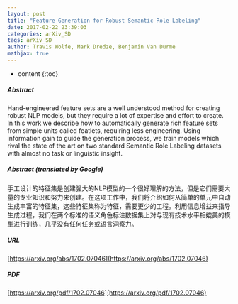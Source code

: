 ```yaml
---
layout: post
title: "Feature Generation for Robust Semantic Role Labeling"
date: 2017-02-22 23:39:03
categories: arXiv_SD
tags: arXiv_SD
author: Travis Wolfe, Mark Dredze, Benjamin Van Durme
mathjax: true
---
```


* content
{:toc}

##### Abstract
Hand-engineered feature sets are a well understood method for creating robust NLP models, but they require a lot of expertise and effort to create. In this work we describe how to automatically generate rich feature sets from simple units called featlets, requiring less engineering. Using information gain to guide the generation process, we train models which rival the state of the art on two standard Semantic Role Labeling datasets with almost no task or linguistic insight.

##### Abstract (translated by Google)
手工设计的特征集是创建强大的NLP模型的一个很好理解的方法，但是它们需要大量的专业知识和努力来创建。在这项工作中，我们将介绍如何从简单的单元中自动生成丰富的特征集，这些特征集称为特征，需要更少的工程。利用信息增益来指导生成过程，我们在两个标准的语义角色标注数据集上对与现有技术水平相媲美的模型进行训练，几乎没有任何任务或语言洞察力。

##### URL
[https://arxiv.org/abs/1702.07046](https://arxiv.org/abs/1702.07046)

##### PDF
[https://arxiv.org/pdf/1702.07046](https://arxiv.org/pdf/1702.07046)

